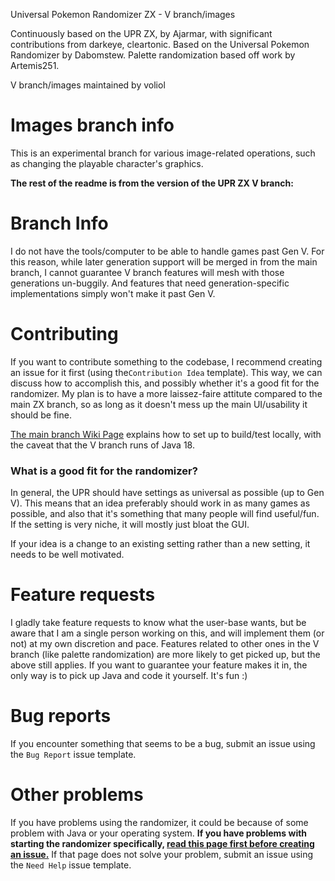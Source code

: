 Universal Pokemon Randomizer ZX - V branch/images

Continuously based on the UPR ZX, by Ajarmar, with significant contributions from darkeye, cleartonic.
Based on the Universal Pokemon Randomizer by Dabomstew.
Palette randomization based off work by Artemis251.

V branch/images maintained by voliol

# Images branch info

This is an experimental branch for various image-related operations, such as changing the playable character's graphics. 

**The rest of the readme is from the version of the UPR ZX V branch:**

# Branch Info

I do not have the tools/computer to be able to handle games past Gen V. For this reason, while later generation support will be merged in from the main branch, I cannot guarantee V branch features will mesh with those generations un-buggily. And features that need generation-specific implementations simply won't make it past Gen V.  

# Contributing

If you want to contribute something to the codebase, I recommend creating an issue for it first (using the`Contribution Idea` template). This way, we can discuss how to accomplish this, and possibly whether it's a good fit for the randomizer. My plan is to have a more laissez-faire attitute compared to the main ZX branch, so as long as it doesn't mess up the main UI/usability it should be fine. 

[The main branch Wiki Page](https://github.com/Ajarmar/universal-pokemon-randomizer-zx/wiki/Building-Universal-Pokemon-Randomizer-ZX) explains how to set up to build/test locally, with the caveat that the V branch runs of Java 18.

### What is a good fit for the randomizer?

In general, the UPR should have settings as universal as possible (up to Gen V). This means that an idea preferably should work in as many games as possible, and also that it's something that many people will find useful/fun. If the setting is very niche, it will mostly just bloat the GUI.

If your idea is a change to an existing setting rather than a new setting, it needs to be well motivated.

# Feature requests

I gladly take feature requests to know what the user-base wants, but be aware that I am a single person working on this, and will implement them (or not) at my own discretion and pace. 
Features related to other ones in the V branch (like palette randomization) are more likely to get picked up, but the above still applies. If you want to guarantee your feature makes it in, the only way is to pick up Java and code it yourself. It's fun :) 

# Bug reports

If you encounter something that seems to be a bug, submit an issue using the `Bug Report` issue template.

# Other problems

If you have problems using the randomizer, it could be because of some problem with Java or your operating system. **If you have problems with starting the randomizer specifically, [read this page first before creating an issue.](https://github.com/Ajarmar/universal-pokemon-randomizer-zx/wiki/About-Java)** If that page does not solve your problem, submit an issue using the `Need Help` issue template.
